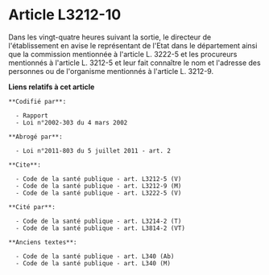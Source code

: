 # Article L3212-10

Dans les vingt-quatre heures suivant la sortie, le directeur de l'établissement en avise le représentant de l'Etat dans le
département ainsi que la commission mentionnée à l'article L. 3222-5 et les procureurs mentionnés à l'article L. 3212-5 et
leur fait connaître le nom et l'adresse des personnes ou de l'organisme mentionnés à l'article L. 3212-9.

**Liens relatifs à cet article**

	**Codifié par**:

	  - Rapport
	  - Loi n°2002-303 du 4 mars 2002

	**Abrogé par**:

	  - Loi n°2011-803 du 5 juillet 2011 - art. 2

	**Cite**:

	  - Code de la santé publique - art. L3212-5 (V)
	  - Code de la santé publique - art. L3212-9 (M)
	  - Code de la santé publique - art. L3222-5 (V)

	**Cité par**:

	  - Code de la santé publique - art. L3214-2 (T)
	  - Code de la santé publique - art. L3814-2 (VT)

	**Anciens textes**:

	  - Code de la santé publique - art. L340 (Ab)
	  - Code de la santé publique - art. L340 (M)
